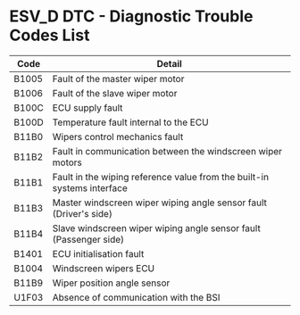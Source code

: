 # ESV_D DTC - Diagnostic Trouble Codes List

| Code | Detail |
| - | - |
| B1005 | Fault of the master wiper motor |
| B1006 | Fault of the slave wiper motor |
| B100C | ECU supply fault |
| B100D | Temperature fault internal to the ECU |
| B11B0 | Wipers control mechanics fault |
| B11B2 | Fault in communication between the windscreen wiper motors |
| B11B1 | Fault in the wiping reference value from the built-in systems interface |
| B11B3 | Master windscreen wiper wiping angle sensor fault (Driver's side) |
| B11B4 | Slave windscreen wiper wiping angle sensor fault (Passenger side) |
| B1401 | ECU initialisation fault |
| B1004 | Windscreen wipers ECU |
| B11B9 | Wiper position angle sensor |
| U1F03 | Absence of communication with the BSI |
